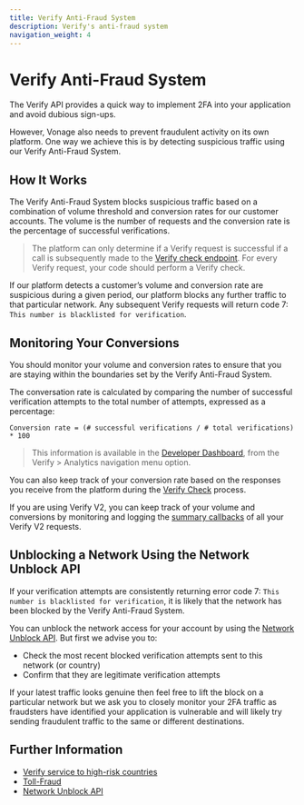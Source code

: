 ```yaml
---
title: Verify Anti-Fraud System
description: Verify's anti-fraud system
navigation_weight: 4
---
```


# Verify Anti-Fraud System

The Verify API provides a quick way to implement 2FA into your application and avoid dubious sign-ups.

However, Vonage also needs to prevent fraudulent activity on its own platform. One way we achieve this is by detecting suspicious traffic using our Verify Anti-Fraud System.

## How It Works

The Verify Anti-Fraud System blocks suspicious traffic based on a combination of volume threshold and conversion rates for our customer accounts. The volume is the number of requests and the conversion rate is the percentage of successful verifications.

> The platform can only determine if a Verify request is successful if a call is subsequently made to the [Verify check endpoint](/verify/code-snippets/check-verify-request). For every Verify request, your code should perform a Verify check.

If our platform detects a customer’s volume and conversion rate are suspicious during a given period, our platform blocks any further traffic to that particular network. Any subsequent Verify requests will return code 7: `This number is blacklisted for verification`.

## Monitoring Your Conversions

You should monitor your volume and conversion rates to ensure that you are staying within the boundaries set by the Verify Anti-Fraud System.

The conversation rate is calculated by comparing the number of successful verification attempts to the total number of attempts, expressed as a percentage:

`Conversion rate = (# successful verifications / # total verifications) * 100`

> This information is available in the [Developer Dashboard](https://dashboard.nexmo.com/verify/analytics), from the Verify > Analytics navigation menu option.

You can also keep track of your conversion rate based on the responses you receive from the platform during the [Verify Check](/api/verify#verifyCheck) process.

If you are using Verify V2, you can keep track of your volume and conversions by monitoring and logging the [summary callbacks](/api/verify.v2#webhooks) of all your Verify V2 requests.

## Unblocking a Network Using the Network Unblock API

If your verification attempts are consistently returning error code 7: `This number is blacklisted for verification`, it is likely that the network has been blocked by the Verify Anti-Fraud System.

You can unblock the network access for your account by using the [Network Unblock API](/verify/guides/network-unblock). But first we advise you to:

* Check the most recent blocked verification attempts sent to this network (or country)
* Confirm that they are legitimate verification attempts

If your latest traffic looks genuine then feel free to lift the block on a particular network but we ask you to closely monitor your 2FA traffic as fraudsters have identified your application is vulnerable and will likely try sending fraudulent traffic to the same or different destinations.

## Further Information

* [Verify service to high-risk countries](https://help.nexmo.com/hc/en-us/articles/360018406532)
* [Toll-Fraud](https://www.vonage.com/resources/articles/what-is-toll-fraud/#:~:text=Toll%20fraud%20is%20when%20someone,access%20to%20a%20telecommunications%20network.)
* [Network Unblock API](/api/verify?theme=dark#fraud-management)
